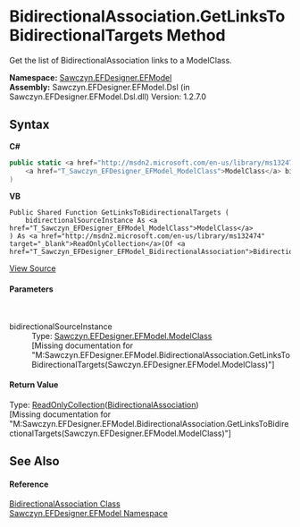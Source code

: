 # BidirectionalAssociation.GetLinksToBidirectionalTargets Method 
 

Get the list of BidirectionalAssociation links to a ModelClass.

**Namespace:**&nbsp;<a href="N_Sawczyn_EFDesigner_EFModel">Sawczyn.EFDesigner.EFModel</a><br />**Assembly:**&nbsp;Sawczyn.EFDesigner.EFModel.Dsl (in Sawczyn.EFDesigner.EFModel.Dsl.dll) Version: 1.2.7.0

## Syntax

**C#**<br />
``` C#
public static <a href="http://msdn2.microsoft.com/en-us/library/ms132474" target="_blank">ReadOnlyCollection</a><<a href="T_Sawczyn_EFDesigner_EFModel_BidirectionalAssociation">BidirectionalAssociation</a>> GetLinksToBidirectionalTargets(
	<a href="T_Sawczyn_EFDesigner_EFModel_ModelClass">ModelClass</a> bidirectionalSourceInstance
)
```

**VB**<br />
``` VB
Public Shared Function GetLinksToBidirectionalTargets ( 
	bidirectionalSourceInstance As <a href="T_Sawczyn_EFDesigner_EFModel_ModelClass">ModelClass</a>
) As <a href="http://msdn2.microsoft.com/en-us/library/ms132474" target="_blank">ReadOnlyCollection</a>(Of <a href="T_Sawczyn_EFDesigner_EFModel_BidirectionalAssociation">BidirectionalAssociation</a>)
```

<a href="https://github.com/msawczyn/EFDesigner/tree/master/src/Dsl/GeneratedCode/DomainRelationships.cs#L3494" title="View the source code">View Source</a><br />

#### Parameters
&nbsp;<dl><dt>bidirectionalSourceInstance</dt><dd>Type: <a href="T_Sawczyn_EFDesigner_EFModel_ModelClass">Sawczyn.EFDesigner.EFModel.ModelClass</a><br />\[Missing <param name="bidirectionalSourceInstance"/> documentation for "M:Sawczyn.EFDesigner.EFModel.BidirectionalAssociation.GetLinksToBidirectionalTargets(Sawczyn.EFDesigner.EFModel.ModelClass)"\]</dd></dl>

#### Return Value
Type: <a href="http://msdn2.microsoft.com/en-us/library/ms132474" target="_blank">ReadOnlyCollection</a>(<a href="T_Sawczyn_EFDesigner_EFModel_BidirectionalAssociation">BidirectionalAssociation</a>)<br />\[Missing <returns> documentation for "M:Sawczyn.EFDesigner.EFModel.BidirectionalAssociation.GetLinksToBidirectionalTargets(Sawczyn.EFDesigner.EFModel.ModelClass)"\]

## See Also


#### Reference
<a href="T_Sawczyn_EFDesigner_EFModel_BidirectionalAssociation">BidirectionalAssociation Class</a><br /><a href="N_Sawczyn_EFDesigner_EFModel">Sawczyn.EFDesigner.EFModel Namespace</a><br />